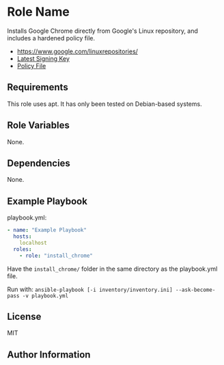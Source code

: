 Role Name
=========

Installs Google Chrome directly from Google's Linux repository, and includes a hardened policy file.

- https://www.google.com/linuxrepositories/
- [Latest Signing Key](https://keyserver.ubuntu.com/pks/lookup?search=EB4C1BFD4F042F6DDDCCEC917721F63BD38B4796&fingerprint=on&op=index)
- [Policy File](https://github.com/straysheep-dev/linux-configs/tree/main/web-browsers/chromium)

Requirements
------------

This role uses apt. It has only been tested on Debian-based systems.

Role Variables
--------------

None.

Dependencies
------------

None.

Example Playbook
----------------

playbook.yml:

```yml
- name: "Example Playbook"
  hosts:
    localhost
  roles:
    - role: "install_chrome"
```

Have the `install_chrome/` folder in the same directory as the playbook.yml file.

Run with: `ansible-playbook [-i inventory/inventory.ini] --ask-become-pass -v playbook.yml`

License
-------

MIT

Author Information
------------------
